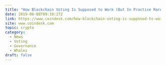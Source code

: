 ```yaml
---
title: "How Blockchain Voting Is Supposed to Work (But In Practice Rarely Does)"
date: 2019-06-08T09:10:27Z
link: https://www.coindesk.com/how-blockchain-voting-is-supposed-to-work-but-in-practice-rarely-does?utm_medium=RSS&utm_source=hune
site: www.coindesk.com
topic: crypto
category:
  - News
  - Voting
  - Governance
  - Whales
draft: false
---
```

